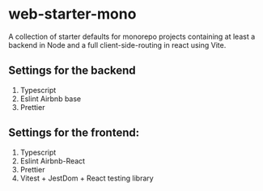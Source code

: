 # web-starter-mono
A collection of starter defaults for monorepo projects containing at least a backend in Node and a full client-side-routing in react using Vite.

## Settings for the backend

1. Typescript
2. Eslint Airbnb base
3. Prettier

## Settings for the frontend:

1. Typescript
2. Eslint Airbnb-React
3. Prettier
4. Vitest + JestDom + React testing library

